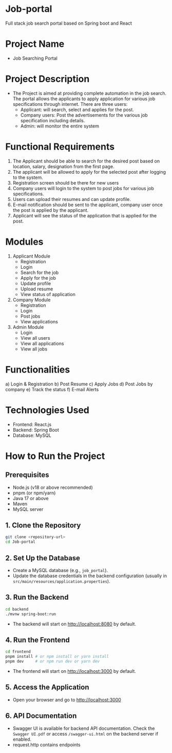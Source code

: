 # Job-portal
Full stack job search portal based on Spring boot and React

# Project Name
- Job Searching Portal

# Project Description
- The Project is aimed at providing complete automation
  in the job search. The portal allows the applicants to
  apply application for various job specifications through
  internet.
  There are three users:
  - Applicant: will search, select and applies for the post.
  - Company users: Post the advertisements for the various
  job specification including details.
  - Admin: will monitor the entire system

# Functional Requirements
1. The Applicant should be able to search for the desired post
     based on location, salary, designation from the first page.
2. The applicant will be allowed to apply for the selected post after
   logging to the system.
3. Registration screen should be there for new users
4. Company users will login to the system to post jobs
   for various job specifications.
5. Users can upload their resumes and can update profile.
6. E-mail notification should be sent to the applicant, company
   user once the post is applied by the applicant.
7. Applicant will see the status of the application that is applied for
   the post.

# Modules
1. Applicant Module
   - Registration
   - Login
   - Search for the job
   - Apply for the job
   - Update profile
   - Upload resume
   - View status of application
2. Company Module
   - Registration
   - Login
   - Post jobs
   - View applications
3. Admin Module
   - Login
   - View all users
   - View all applications
   - View all jobs

# Functionalities
a) Login & Registration
b) Post Resume
c) Apply Jobs
d) Post Jobs by company
e) Track the status
f) E-mail Alerts

# Technologies Used
- Frontend: React.js
- Backend: Spring Boot
- Database: MySQL

# How to Run the Project

## Prerequisites
- Node.js (v18 or above recommended)
- pnpm (or npm/yarn)
- Java 17 or above
- Maven
- MySQL server

## 1. Clone the Repository
```bash
git clone <repository-url>
cd Job-portal
```

## 2. Set Up the Database
- Create a MySQL database (e.g., `job_portal`).
- Update the database credentials in the backend configuration (usually in `src/main/resources/application.properties`).

## 3. Run the Backend
```bash
cd backend
./mvnw spring-boot:run
```
- The backend will start on [http://localhost:8080](http://localhost:8080) by default.

## 4. Run the Frontend
```bash
cd frontend
pnpm install # or npm install or yarn install
pnpm dev     # or npm run dev or yarn dev
```
- The frontend will start on [http://localhost:3000](http://localhost:3000) by default.

## 5. Access the Application
- Open your browser and go to [http://localhost:3000](http://localhost:3000)

## 6. API Documentation
- Swagger UI is available for backend API documentation. Check the `Swagger UI.pdf` or access `/swagger-ui.html` on the backend server if enabled.
- request.http contains endpoints

